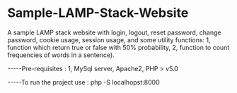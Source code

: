# Sample-LAMP-Stack-Website
A sample LAMP stack website with 
login,
logout, 
reset password,
change password, 
cookie usage,
session usage,
and some utility functions:
1, function which return true or false with 50% probability, 
2, function to count frequencies of words in a sentence).

-----Pre-requisites : 1, MySql server, Apache2, PHP > v5.0

-----To run the project use : php -S localhopst:8000
